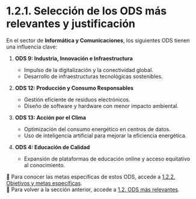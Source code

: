 # **1.2.1. Selección de los ODS más relevantes y justificación**  

En el sector de **Informática y Comunicaciones**, los siguientes ODS tienen una influencia clave:

1. **ODS 9: Industria, Innovación e Infraestructura**  
   - Impulso de la digitalización y la conectividad global.  
   - Desarrollo de infraestructuras tecnológicas sostenibles.  

2. **ODS 12: Producción y Consumo Responsables**  
   - Gestión eficiente de residuos electrónicos.  
   - Diseño de software y hardware con menor impacto ambiental.  

3. **ODS 13: Acción por el Clima**  
   - Optimización del consumo energético en centros de datos.  
   - Uso de inteligencia artificial para mejorar la eficiencia energética.  

4. **ODS 4: Educación de Calidad**  
   - Expansión de plataformas de educación online y acceso equitativo al conocimiento.  

📌 Para conocer las metas específicas de estos ODS, accede a [1.2.2. Objetivos y metas específicas](1.2.2_MetasODS_Camacho.md).  
📌 Para volver a la sección anterior, accede a [1.2. ODS más relevantes](1.2_ODS_Camacho.md).
